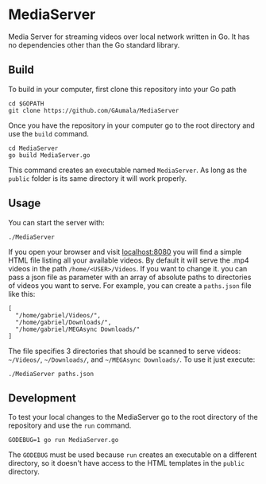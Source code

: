 # MediaServer

Media Server for streaming videos over local network written in Go. It has no
dependencies other than the Go standard library.

## Build
To build in your computer, first clone this repository into your Go path

```
cd $GOPATH
git clone https://github.com/GAumala/MediaServer
```

Once you have the repository in your computer go to the root directory and 
use the `build` command.

```
cd MediaServer
go build MediaServer.go
```

This command creates an executable named `MediaServer`. As long as the `public` 
folder is its same directory it will work properly.

## Usage

You can start the server with:

```
./MediaServer
```

If you open your browser and visit [localhost:8080](http://localhost:8080) you 
will find a simple HTML file listing all your available videos. By default it 
will serve the .mp4 videos in the path `/home/<USER>/Videos`. If you want to 
change it. you can pass a json file as parameter with an array of absolute paths
to directories of videos you want to serve. For example, you can create a 
`paths.json` file like this:

```
[
  "/home/gabriel/Videos/",
  "/home/gabriel/Downloads/",
  "/home/gabriel/MEGAsync Downloads/"
]
```

The file specifies 3 directories that should be scanned to serve videos: 
`~/Videos/`, `~/Downloads/`, and `~/MEGAsync Downloads/`. To use it just 
execute:

```
./MediaServer paths.json
```

## Development

To test your local changes to the MediaServer go to the root directory of the 
repository and use the `run` command.

```
GODEBUG=1 go run MediaServer.go
```

The `GODEBUG` must be used because `run` creates an executable on a different
directory, so it doesn't have access to the HTML templates in the `public`
directory. 

